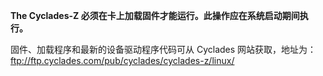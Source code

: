 **The Cyclades-Z 必须在卡上加载固件才能运行。此操作应在系统启动期间执行。**

固件、加载程序和最新的设备驱动程序代码可从 Cyclades 网站获取，地址为：
    ftp://ftp.cyclades.com/pub/cyclades/cyclades-z/linux/ 
